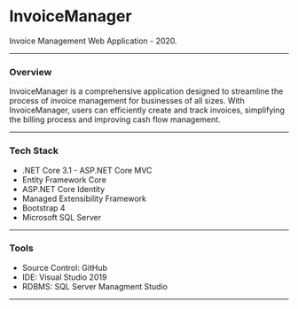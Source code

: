 # InvoiceManager

Invoice Management Web Application - 2020.

---

### **Overview**
InvoiceManager is a comprehensive application designed to streamline the process of invoice management for businesses of all sizes. With InvoiceManager, users can efficiently create and track invoices, simplifying the billing process and improving cash flow management.

---

### **Tech Stack**
- .NET Core 3.1 - ASP.NET Core MVC
- Entity Framework Core
- ASP.NET Core Identity
- Managed Extensibility Framework
- Bootstrap 4
- Microsoft SQL Server

---

### **Tools**
- Source Control: GitHub
- IDE: Visual Studio 2019
- RDBMS: SQL Server Managment Studio

---